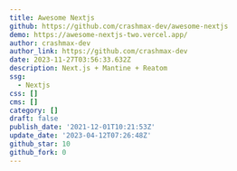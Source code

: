 ```yaml
---
title: Awesome Nextjs
github: https://github.com/crashmax-dev/awesome-nextjs
demo: https://awesome-nextjs-two.vercel.app/
author: crashmax-dev
author_link: https://github.com/crashmax-dev
date: 2023-11-27T03:56:33.632Z
description: Next.js + Mantine + Reatom
ssg:
  - Nextjs
css: []
cms: []
category: []
draft: false
publish_date: '2021-12-01T10:21:53Z'
update_date: '2023-04-12T07:26:48Z'
github_star: 10
github_fork: 0
---
```

